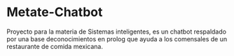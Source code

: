 # Metate-Chatbot
Proyecto para la materia de Sistemas inteligentes, es un chatbot respaldado por una base deconocimientos en prolog que ayuda a los comensales de un restaurante de comida mexicana.

